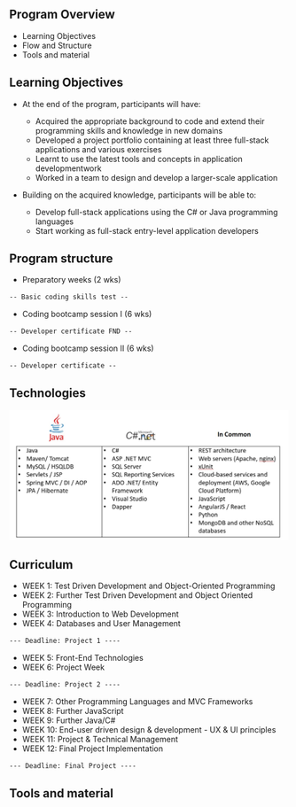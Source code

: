 ## Program Overview
* Learning Objectives
* Flow and Structure
* Tools and material


## Learning Objectives
* At the end of the program, participants will have:
  * Acquired the appropriate background to code and extend their programming skills and knowledge in new domains
  * Developed a project portfolio containing at least three full-stack applications and various exercises
  * Learnt to use the latest tools and concepts in application developmentwork
  * Worked in a team to design and develop a larger-scale application 
  
* Building on the acquired knowledge, participants will be able to: 
  * Develop full-stack applications using the C# or Java programming languages
  * Start working as full-stack entry-level application developers
  

## Program structure 
* Preparatory weeks (2 wks)
```md  
-- Basic coding skills test --
```
* Coding bootcamp session I (6 wks)
```md
-- Developer certificate FND --
```
* Coding bootcamp session II (6 wks)
```md
-- Developer certificate --
```


## Technologies 
![](media/technologies.png)


## Curriculum 
* WEEK 1: Test Driven Development and Object-Oriented Programming
* WEEK 2: Further Test Driven Development and Object Oriented Programming
* WEEK 3: Introduction to Web Development
* WEEK 4: Databases and User Management
```md
--- Deadline: Project 1 ----
```

* WEEK 5: Front-End Technologies
* WEEK 6: Project Week
```md
--- Deadline: Project 2 ----
```
* WEEK 7: Other Programming Languages and MVC Frameworks
* WEEK 8: Further JavaScript
* WEEK 9: Further Java/C#
* WEEK 10: End-user driven design & development - UX & UI principles
* WEEK 11: Project & Technical Management
* WEEK 12: Final Project Implementation
```md
--- Deadline: Final Project ----
```


## Tools and material


